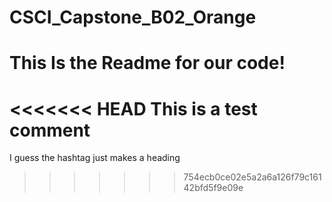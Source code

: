# CSCI_Capstone_B02_Orange

# This Is the Readme for our code!

<<<<<<< HEAD
This is a test comment
=======
I guess the hashtag just makes a heading
>>>>>>> 754ecb0ce02e5a2a6a126f79c16142bfd5f9e09e
